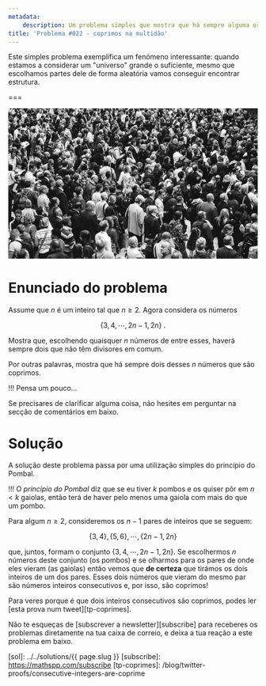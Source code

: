 ```yaml
---
metadata:
    description: Um problema simples que mostra que há sempre alguma ordem no caos.
title: 'Problema #022 - coprimos na multidão'
---
```


Este simples problema exemplifica um fenómeno interessante: quando estamos a considerar um "universo" grande o suficiente, mesmo que escolhamos partes dele de forma aleatória vamos conseguir encontrar estrutura.

===

![Uma multidão, fotografia de Rob Curran do Unsplash](./crowd.jpg)


# Enunciado do problema

Assume que $n$ é um inteiro tal que $n \geq 2$. Agora considera os números

$$
\{3, 4, \cdots, 2n-1, 2n\}\ .
$$

Mostra que, escolhendo quaisquer $n$ números de entre esses, haverá sempre dois que não têm divisores em comum.

Por outras palavras, mostra que há sempre dois desses $n$ números que são coprimos.

!!! Pensa um pouco...

Se precisares de clarificar alguma coisa, não hesites em perguntar na secção de comentários em baixo.


# Solução

A solução deste problema passa por uma utilização simples do princípio do Pombal.

!!! O *princípio do Pombal* diz que se eu tiver $k$ pombos e os quiser pôr em $n < k$ gaiolas, então terá de haver pelo menos uma gaiola com mais do que um pombo.

Para algum $n \geq 2$, consideremos os $n-1$ pares de inteiros que se seguem:

$$
\{3, 4\}, \{5, 6\}, \cdots, \{2n-1, 2n\}
$$

que, juntos, formam o conjunto $\{3, 4, \cdots, 2n-1, 2n\}$.
Se escolhermos $n$ números deste conjunto (os pombos) e se olharmos para os pares de onde eles vieram (as gaiolas) então vemos que **de certeza** que tirámos os dois inteiros de um dos pares. Esses dois números que vieram do mesmo par são números inteiros consecutivos e, por isso, são coprimos!

Para veres porque é que dois inteiros consecutivos são coprimos, podes ler [esta prova num tweet][tp-coprimes].


Não te esqueças de [subscrever a newsletter][subscribe] para receberes os problemas diretamente na tua caixa de correio,
e deixa a tua reação a este problema em baixo.

[sol]: ../../solutions/{{ page.slug }}
[subscribe]: https://mathspp.com/subscribe
[tp-coprimes]: /blog/twitter-proofs/consecutive-integers-are-coprime
